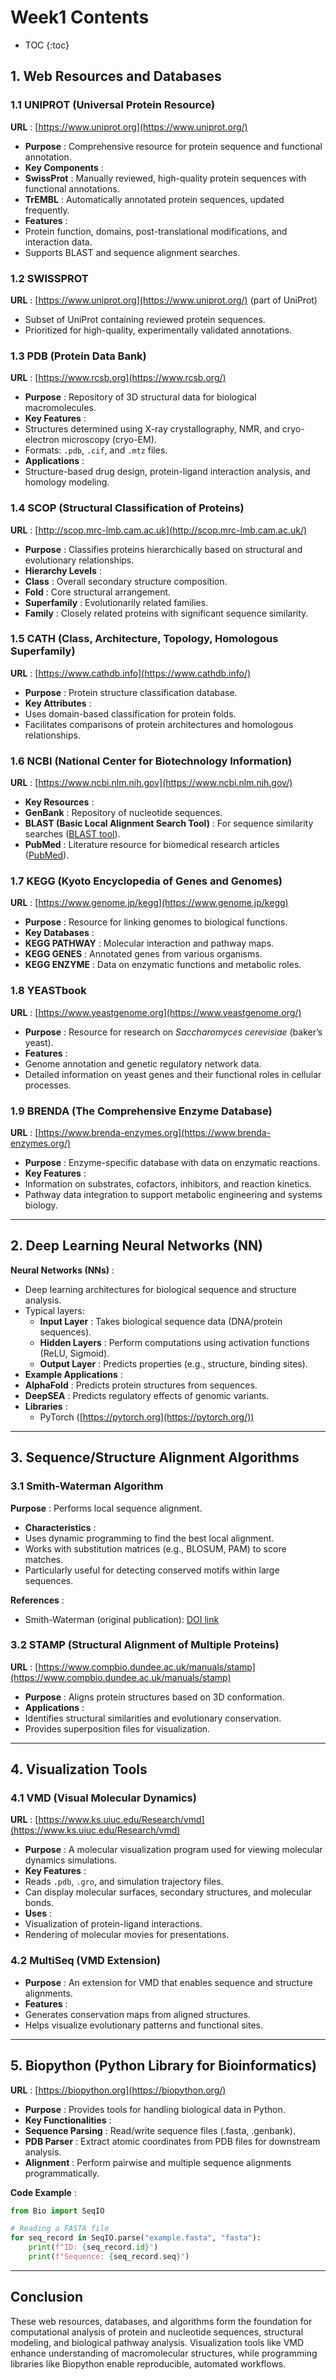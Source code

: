# Week1 Contents



* TOC
  {:toc}

## 1. Web Resources and Databases

### **1.1 UNIPROT (Universal Protein Resource)**

 **URL** : [https://www.uniprot.org](https://www.uniprot.org/)

* **Purpose** : Comprehensive resource for protein sequence and functional annotation.
* **Key Components** :
* **SwissProt** : Manually reviewed, high-quality protein sequences with functional annotations.
* **TrEMBL** : Automatically annotated protein sequences, updated frequently.
* **Features** :
* Protein function, domains, post-translational modifications, and interaction data.
* Supports BLAST and sequence alignment searches.

### **1.2 SWISSPROT**

 **URL** : [https://www.uniprot.org](https://www.uniprot.org/) (part of UniProt)

* Subset of UniProt containing reviewed protein sequences.
* Prioritized for high-quality, experimentally validated annotations.

### **1.3 PDB (Protein Data Bank)**

 **URL** : [https://www.rcsb.org](https://www.rcsb.org/)

* **Purpose** : Repository of 3D structural data for biological macromolecules.
* **Key Features** :
* Structures determined using X-ray crystallography, NMR, and cryo-electron microscopy (cryo-EM).
* Formats: `.pdb`, `.cif`, and `.mtz` files.
* **Applications** :
* Structure-based drug design, protein-ligand interaction analysis, and homology modeling.

### **1.4 SCOP (Structural Classification of Proteins)**

 **URL** : [http://scop.mrc-lmb.cam.ac.uk](http://scop.mrc-lmb.cam.ac.uk/)

* **Purpose** : Classifies proteins hierarchically based on structural and evolutionary relationships.
* **Hierarchy Levels** :
* **Class** : Overall secondary structure composition.
* **Fold** : Core structural arrangement.
* **Superfamily** : Evolutionarily related families.
* **Family** : Closely related proteins with significant sequence similarity.

### **1.5 CATH (Class, Architecture, Topology, Homologous Superfamily)**

 **URL** : [https://www.cathdb.info](https://www.cathdb.info/)

* **Purpose** : Protein structure classification database.
* **Key Attributes** :
* Uses domain-based classification for protein folds.
* Facilitates comparisons of protein architectures and homologous relationships.

### **1.6 NCBI (National Center for Biotechnology Information)**

 **URL** : [https://www.ncbi.nlm.nih.gov](https://www.ncbi.nlm.nih.gov/)

* **Key Resources** :
* **GenBank** : Repository of nucleotide sequences.
* **BLAST (Basic Local Alignment Search Tool)** : For sequence similarity searches ([BLAST tool](https://blast.ncbi.nlm.nih.gov/)).
* **PubMed** : Literature resource for biomedical research articles ([PubMed](https://pubmed.ncbi.nlm.nih.gov/)).

### **1.7 KEGG (Kyoto Encyclopedia of Genes and Genomes)**

 **URL** : [https://www.genome.jp/kegg](https://www.genome.jp/kegg)

* **Purpose** : Resource for linking genomes to biological functions.
* **Key Databases** :
* **KEGG PATHWAY** : Molecular interaction and pathway maps.
* **KEGG GENES** : Annotated genes from various organisms.
* **KEGG ENZYME** : Data on enzymatic functions and metabolic roles.

### **1.8 YEASTbook**

 **URL** : [https://www.yeastgenome.org](https://www.yeastgenome.org/)

* **Purpose** : Resource for research on *Saccharomyces cerevisiae* (baker’s yeast).
* **Features** :
* Genome annotation and genetic regulatory network data.
* Detailed information on yeast genes and their functional roles in cellular processes.

### **1.9 BRENDA (The Comprehensive Enzyme Database)**

 **URL** : [https://www.brenda-enzymes.org](https://www.brenda-enzymes.org/)

* **Purpose** : Enzyme-specific database with data on enzymatic reactions.
* **Key Features** :
* Information on substrates, cofactors, inhibitors, and reaction kinetics.
* Pathway data integration to support metabolic engineering and systems biology.

---

## **2. Deep Learning Neural Networks (NN)**

**Neural Networks (NNs)** :

* Deep learning architectures for biological sequence and structure analysis.
* Typical layers:
  * **Input Layer** : Takes biological sequence data (DNA/protein sequences).
  * **Hidden Layers** : Perform computations using activation functions (ReLU, Sigmoid).
  * **Output Layer** : Predicts properties (e.g., structure, binding sites).
* **Example Applications** :
* **AlphaFold** : Predicts protein structures from sequences.
* **DeepSEA** : Predicts regulatory effects of genomic variants.
* **Libraries** :
  * PyTorch ([https://pytorch.org](https://pytorch.org/))

---

## **3. Sequence/Structure Alignment Algorithms**

### **3.1 Smith-Waterman Algorithm**

 **Purpose** : Performs local sequence alignment.

* **Characteristics** :
* Uses dynamic programming to find the best local alignment.
* Works with substitution matrices (e.g., BLOSUM, PAM) to score matches.
* Particularly useful for detecting conserved motifs within large sequences.

 **References** :

* Smith-Waterman (original publication): [DOI link](https://doi.org/10.1016/0022-2836(81)90087-5)

### **3.2 STAMP (Structural Alignment of Multiple Proteins)**

 **URL** : [https://www.compbio.dundee.ac.uk/manuals/stamp](https://www.compbio.dundee.ac.uk/manuals/stamp)

* **Purpose** : Aligns protein structures based on 3D conformation.
* **Applications** :
* Identifies structural similarities and evolutionary conservation.
* Provides superposition files for visualization.

---

## **4. Visualization Tools**

### **4.1 VMD (Visual Molecular Dynamics)**

 **URL** : [https://www.ks.uiuc.edu/Research/vmd](https://www.ks.uiuc.edu/Research/vmd)

* **Purpose** : A molecular visualization program used for viewing molecular dynamics simulations.
* **Key Features** :
* Reads `.pdb`, `.gro`, and simulation trajectory files.
* Can display molecular surfaces, secondary structures, and molecular bonds.
* **Uses** :
* Visualization of protein-ligand interactions.
* Rendering of molecular movies for presentations.

### **4.2 MultiSeq (VMD Extension)**

* **Purpose** : An extension for VMD that enables sequence and structure alignments.
* **Features** :
* Generates conservation maps from aligned structures.
* Helps visualize evolutionary patterns and functional sites.

---

## **5. Biopython (Python Library for Bioinformatics)**

 **URL** : [https://biopython.org](https://biopython.org/)

* **Purpose** : Provides tools for handling biological data in Python.
* **Key Functionalities** :
* **Sequence Parsing** : Read/write sequence files (.fasta, .genbank).
* **PDB Parser** : Extract atomic coordinates from PDB files for downstream analysis.
* **Alignment** : Perform pairwise and multiple sequence alignments programmatically.

 **Code Example** :

```python
from Bio import SeqIO

# Reading a FASTA file
for seq_record in SeqIO.parse("example.fasta", "fasta"):
    print(f"ID: {seq_record.id}")
    print(f"Sequence: {seq_record.seq}")
```

---

## **Conclusion**

These web resources, databases, and algorithms form the foundation for computational analysis of protein and nucleotide sequences, structural modeling, and biological pathway analysis. Visualization tools like VMD enhance understanding of macromolecular structures, while programming libraries like Biopython enable reproducible, automated workflows.
